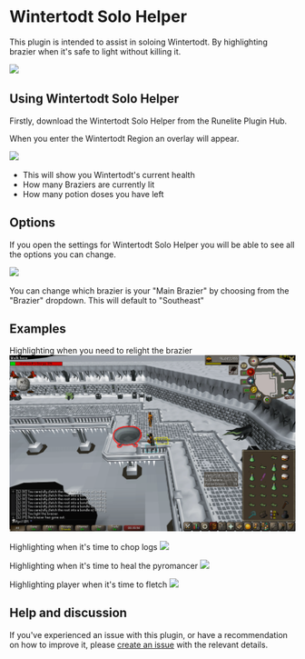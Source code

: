 # Wintertodt Solo Helper

This plugin is intended to assist in soloing Wintertodt. By highlighting brazier when it's safe to light without killing it. 

![](https://i.imgur.com/pcLiJRh.png)

## Using Wintertodt Solo Helper 

Firstly, download the Wintertodt Solo Helper from the Runelite Plugin Hub.

When you enter the Wintertodt Region an overlay will appear.

![](https://i.imgur.com/SRyJta8.png)

- This will show you Wintertodt's current health
- How many Braziers are currently lit
- How many potion doses you have left

## Options

If you open the settings for Wintertodt Solo Helper you will be able to see all the options you can change.

![](https://i.imgur.com/ijcjCJI.png)

You can change which brazier is your "Main Brazier" by choosing from the "Brazier" dropdown. This will default to "Southeast"

## Examples

Highlighting when you need to relight the brazier
![](https://github.com/AprilHickson/wintertodt-solo-helper/blob/master/misc/WhenToLightAndFeed.gif?raw=true)

Highlighting when it's time to chop logs
![](https://i.imgur.com/Sw99L97.gif)

Highlighting when it's time to heal the pyromancer 
![](https://i.imgur.com/Yn2t1gi.gif)

Highlighting player when it's time to fletch
![](https://i.imgur.com/2PL5hA3.gif)

## Help and discussion

If you've experienced an issue with this plugin, or have a recommendation on how to improve it, please [create an issue](https://github.com/AprilHickson/wintertodt-solo-helper/issues/new) with the relevant details.
